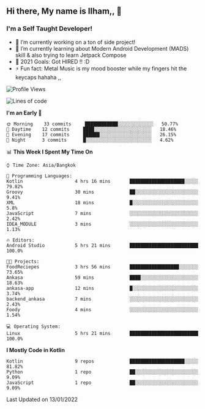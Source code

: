 ## Hi there, My name is Ilham,, 👋


### I'm a Self Taught Developer!
- 🔭 I’m currently working on a ton of side project!
- 🌱 I’m currently learning about Modern Android Development (MADS) skill & also trying to learn Jetpack Compose
- 🥅 2021 Goals: Got HIRED !! :D
- ⚡ Fun fact: Metal Music is my mood booster while my fingers hit the keycaps hahaha  ,,



<!--START_SECTION:waka-->
![Profile Views](http://img.shields.io/badge/Profile%20Views-0-blue)

![Lines of code](https://img.shields.io/badge/From%20Hello%20World%20I%27ve%20Written-380%20Thousand%20lines%20of%20code-blue)

**I'm an Early 🐤** 

```text
🌞 Morning    33 commits     ████████████░░░░░░░░░░░░░   50.77% 
🌆 Daytime    12 commits     ████░░░░░░░░░░░░░░░░░░░░░   18.46% 
🌃 Evening    17 commits     ██████░░░░░░░░░░░░░░░░░░░   26.15% 
🌙 Night      3 commits      █░░░░░░░░░░░░░░░░░░░░░░░░   4.62%

```


📊 **This Week I Spent My Time On** 

```text
⌚︎ Time Zone: Asia/Bangkok

💬 Programming Languages: 
Kotlin                   4 hrs 16 mins       ████████████████████░░░░░   79.82% 
Groovy                   30 mins             ██░░░░░░░░░░░░░░░░░░░░░░░   9.41% 
XML                      18 mins             █░░░░░░░░░░░░░░░░░░░░░░░░   5.8% 
JavaScript               7 mins              ░░░░░░░░░░░░░░░░░░░░░░░░░   2.42% 
IDEA_MODULE              3 mins              ░░░░░░░░░░░░░░░░░░░░░░░░░   1.13%

🔥 Editors: 
Android Studio           5 hrs 21 mins       █████████████████████████   100.0%

🐱‍💻 Projects: 
FoodReciepes             3 hrs 56 mins       ██████████████████░░░░░░░   73.65% 
Ankasa                   59 mins             ████░░░░░░░░░░░░░░░░░░░░░   18.63% 
ankasa-app               12 mins             █░░░░░░░░░░░░░░░░░░░░░░░░   3.74% 
backend_ankasa           7 mins              ░░░░░░░░░░░░░░░░░░░░░░░░░   2.43% 
Foody                    4 mins              ░░░░░░░░░░░░░░░░░░░░░░░░░   1.54%

💻 Operating System: 
Linux                    5 hrs 21 mins       █████████████████████████   100.0%

```

**I Mostly Code in Kotlin** 

```text
Kotlin                   9 repos             ████████████████████░░░░░   81.82% 
Python                   1 repo              ██░░░░░░░░░░░░░░░░░░░░░░░   9.09% 
JavaScript               1 repo              ██░░░░░░░░░░░░░░░░░░░░░░░   9.09%

```



 Last Updated on 13/01/2022
<!--END_SECTION:waka-->
